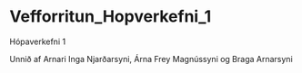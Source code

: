 # Vefforritun_Hopverkefni_1
Hópaverkefni 1 

Unnið af Arnari Inga Njarðarsyni, Árna Frey Magnússyni og Braga Arnarsyni
